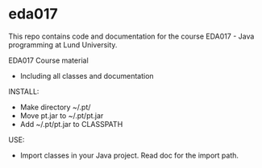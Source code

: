 # eda017

This repo contains code and documentation for the course EDA017 - Java programming
at Lund University.

EDA017 Course material
- Including all classes and documentation

INSTALL:
- Make directory ~/.pt/
- Move pt.jar to ~/.pt/pt.jar
- Add ~/.pt/pt.jar to CLASSPATH

USE:
- Import classes in your Java project. Read doc for the import path.

